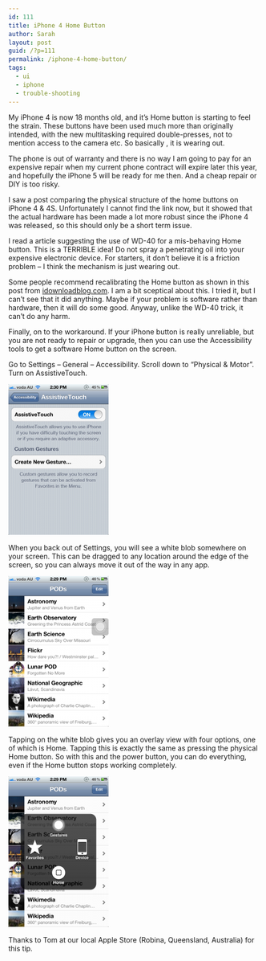 ```yaml
---
id: 111
title: iPhone 4 Home Button
author: Sarah
layout: post
guid: /?p=111
permalink: /iphone-4-home-button/
tags:
  - ui
  - iphone
  - trouble-shooting
---
```

My iPhone 4 is now 18 months old, and it&#8217;s Home button is starting to feel the strain. These buttons have been used much more than originally intended, with the new multitasking required double-presses, not to mention access to the camera etc. So basically , it is wearing out.

The phone is out of warranty and there is no way I am going to pay for an expensive repair when my current phone contract will expire later this year, and hopefully the iPhone 5 will be ready for me then. And a cheap repair or DIY is too risky.

I saw a post comparing the physical structure of the home buttons on iPhone 4 & 4S. Unfortunately I cannot find the link now, but it showed that the actual hardware has been made a lot more robust since the iPhone 4 was released, so this should only be a short term issue.

I read a article suggesting the use of WD-40 for a mis-behaving Home button. This is a TERRIBLE idea! Do not spray a penetrating oil into your expensive electronic device. For starters, it don&#8217;t believe it is a friction problem &#8211; I think the mechanism is just wearing out.

Some people recommend recalibrating the Home button as shown in this post from [idownloadblog.com][1]. I am a bit sceptical about this. I tried it, but I can&#8217;t see that it did anything. Maybe if your problem is software rather than hardware, then it will do some good. Anyway, unlike the WD-40 trick, it can&#8217;t do any harm.

Finally, on to the workaround. If your iPhone button is really unreliable, but you are not ready to repair or upgrade, then you can use the Accessibility tools to get a software Home button on the screen.

Go to Settings &#8211; General &#8211; Accessibility. Scroll down to &#8220;Physical & Motor&#8221;. Turn on AssistiveTouch. 

[<img title="AssistiveTouch settings" src="/wp-content/uploads/2012/03/IMG_0356-200x300.png" alt="AssistiveTouch settings" width="200" height="300" />][2]

When you back out of Settings, you will see a white blob somewhere on your screen. This can be dragged to any location around the edge of the screen, so you can always move it out of the way in any app.

[<img title="The White Blob" src="/wp-content/uploads/2012/03/IMG_0353-200x300.png" alt="The White Blob" width="200" height="300" />][3]

Tapping on the white blob gives you an overlay view with four options, one of which is Home. Tapping this is exactly the same as pressing the physical Home button. So with this and the power button, you can do everything, even if the Home button stops working completely.

[<img title="AssistiveTouch panel open" src="/wp-content/uploads/2012/03/IMG_0354-200x300.png" alt="AssistiveTouch panel open" width="200" height="300" />][4]

Thanks to Tom at our local Apple Store (Robina, Queensland, Australia) for this tip.

 [1]: http://www.idownloadblog.com/2011/12/22/recalibrate-home-button-responsive/
 [2]: /wp-content/uploads/2012/03/IMG_0356.png
 [3]: /wp-content/uploads/2012/03/IMG_0353.png
 [4]: /wp-content/uploads/2012/03/IMG_0354.png